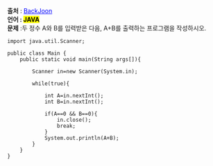 **출처** : <a href="https://www.acmicpc.net/problem/10952" style="color: blue; text-decoration: underline;">BackJoon</a><br>
**언어 : <mark>JAVA**</mark><br>
**문제** :두 정수 A와 B를 입력받은 다음, A+B를 출력하는 프로그램을 작성하시오.<br>

```
import java.util.Scanner;
 
public class Main {
	public static void main(String args[]){
		
		Scanner in=new Scanner(System.in);
				
		while(true){
		
			int A=in.nextInt();
			int B=in.nextInt();
		
			if(A==0 && B==0){
				in.close();
				break;
			}
			System.out.println(A+B);
		}
	}
}
```
